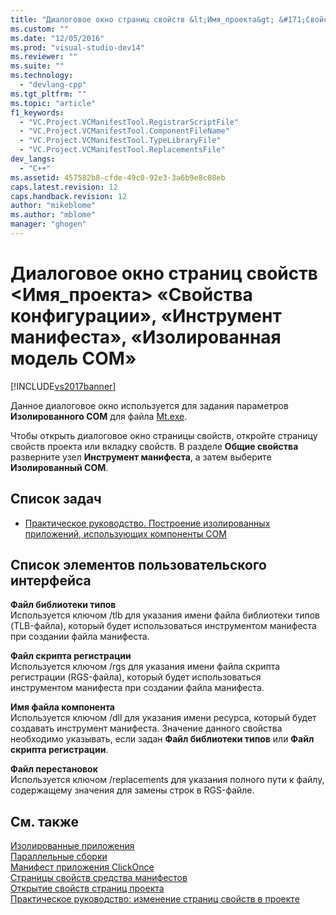 ```yaml
---
title: "Диалоговое окно страниц свойств &lt;Имя_проекта&gt; &#171;Свойства конфигурации&#187;, &#171;Инструмент манифеста&#187;, &#171;Изолированная модель COM&#187; | Microsoft Docs"
ms.custom: ""
ms.date: "12/05/2016"
ms.prod: "visual-studio-dev14"
ms.reviewer: ""
ms.suite: ""
ms.technology: 
  - "devlang-cpp"
ms.tgt_pltfrm: ""
ms.topic: "article"
f1_keywords: 
  - "VC.Project.VCManifestTool.RegistrarScriptFile"
  - "VC.Project.VCManifestTool.ComponentFileName"
  - "VC.Project.VCManifestTool.TypeLibraryFile"
  - "VC.Project.VCManifestTool.ReplacementsFile"
dev_langs: 
  - "C++"
ms.assetid: 457582b8-cfde-49c0-92e3-3a6b9e8c08eb
caps.latest.revision: 12
caps.handback.revision: 12
author: "mikeblome"
ms.author: "mblome"
manager: "ghogen"
---
```

# Диалоговое окно страниц свойств &lt;Имя_проекта&gt; &#171;Свойства конфигурации&#187;, &#171;Инструмент манифеста&#187;, &#171;Изолированная модель COM&#187;
[!INCLUDE[vs2017banner](../assembler/inline/includes/vs2017banner.md)]

Данное диалоговое окно используется для задания параметров **Изолированного COM** для файла [Mt.exe](http://msdn.microsoft.com/library/aa375649).  
  
 Чтобы открыть диалоговое окно страницы свойств, откройте страницу свойств проекта или вкладку свойств.  В разделе **Общие свойства** разверните узел **Инструмент манифеста**, а затем выберите **Изолированный COM**.  
  
## Список задач  
  
-   [Практическое руководство. Построение изолированных приложений, использующих компоненты СОМ](../Topic/How%20to:%20Build%20Isolated%20Applications%20to%20Consume%20COM%20Components.md)  
  
## Список элементов пользовательского интерфейса  
 **Файл библиотеки типов**  
 Используется ключом \/tlb для указания имени файла библиотеки типов \(TLB\-файла\), который будет использоваться инструментом манифеста при создании файла манифеста.  
  
 **Файл скрипта регистрации**  
 Используется ключом \/rgs для указания имени файла скрипта регистрации \(RGS\-файла\), который будет использоваться инструментом манифеста при создании файла манифеста.  
  
 **Имя файла компонента**  
 Используется ключом \/dll для указания имени ресурса, который будет создавать инструмент манифеста.  Значение данного свойства необходимо указывать, если задан **Файл библиотеки типов** или **Файл скрипта регистрации**.  
  
 **Файл перестановок**  
 Используется ключом \/replacements для указания полного пути к файлу, содержащему значения для замены строк в RGS\-файле.  
  
## См. также  
 [Изолированные приложения](http://msdn.microsoft.com/library/aa375190)   
 [Параллельные сборки](_win32_side_by_side_assemblies)   
 [Манифест приложения ClickOnce](../Topic/ClickOnce%20Application%20Manifest.md)   
 [Страницы свойств средства манифестов](../ide/manifest-tool-property-pages.md)   
 [Открытие свойств страниц проекта](../misc/how-to-open-project-property-pages.md)   
 [Практическое руководство: изменение страниц свойств в проекте](../misc/how-to-edit-project-property-sheets.md)